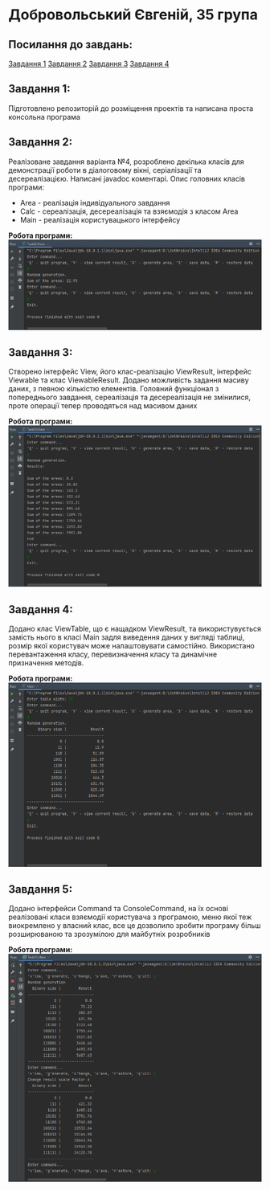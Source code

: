 # Добровольський Євгеній, 35 група

## Посилання до завдань:
[Завдання 1](#Завдання1)
[Завдання 2](#Завдання2)
[Завдання 3](#Завдання3)
[Завдання 4](#Завдання4)

## Завдання 1:
Підготовлено репозиторій до розміщення проектів та написана проста консольна програма

## Завдання 2:
Реалізоване завдання варіанта №4, розроблено декілька класів для демонстрації роботи в діалоговому вікні, серіалізації та десереалізацією. Написані javadoc коментарі.
Опис головних класів програми:
- Area - реалізація індивідуального завдання
- Calc - сереалізація, десереалізація та взяємодія з класом Area
- Main - реалізація користувацького інтерфейсу

**Робота програми:**
![alt text](images/Task02.png)

## Завдання 3:
Створено інтерфейс View, його клас-реалізацію ViewResult, інтерфейс Viewable та клас ViewableResult. Додано можливість задання масиву даних, з певною кількістю елементів. Головний функціонал з попереднього завдання, сереалізація та десереалізація не змінилися, проте операції тепер проводяться над масивом даних

**Робота програми:**
![alt text](images/Task03.png)

## Завдання 4:
Додано клас ViewTable, що є нащадком ViewResult, та використувується замість нього в класі Main задля виведення даних у вигляді таблиці, розмір якої користувач може налаштовувати самостійно. Використано перевантаження класу, перевизначення класу та динамічне призначення методів.

**Робота програми:**
![alt text](images/Task04.png)

## Завдання 5:
Додано інтерфейси Command та ConsoleCommand, на їх основі реалізовані класи взяємодії користувача з програмою, меню якої теж виокремлено у власний клас, все це дозволило зробити програму більш розширюваною та зрозумілою для майбутніх розробників

**Робота програми:**
![alt text](images/Task05.png)